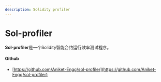 ```yaml
---
description: Solidity profiler
---
```


# Sol-profiler

**Sol-profiler**是一个Solidity智能合约运行效率测试程序。



#### Github

* [https://github.com/Aniket-Engg/sol-profiler](https://github.com/Aniket-Engg/sol-profiler)

